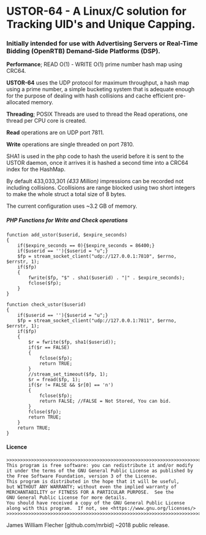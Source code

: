 # USTOR-64 - A Linux/C solution for Tracking UID's and Unique Capping.

### Initially intended for use with Advertising Servers or Real-Time Bidding (OpenRTB) Demand-Side Platforms (DSP).

**Performance**; READ O(1) - WRITE O(1) prime number hash map using CRC64.

**USTOR-64** uses the UDP protocol for maximum throughput, a hash map using a prime number, a simple bucketing system that is adequate enough for the purpose of dealing with hash collisions
and cache efficient pre-allocated memory.

**Threading**; POSIX Threads are used to thread the Read operations, one thread per CPU core is created.

**Read** operations are on UDP port 7811.

**Write** operations are single threaded on port 7810.

SHA1 is used in the php code to hash the userid before it is sent to the USTOR daemon, once it arrives it is hashed a second time  into a CRC64 index for the HashMap.

By default 433,033,301 *(433 Million)* impressions can be recorded not including collisions. Ccollisions are range blocked using two short integers to make the whole struct a total size of 8 bytes.

The current configuration uses ~3.2 GB of memory.


##### PHP Functions for Write and Check operations

```
function add_ustor($userid, $expire_seconds)
{
    if($expire_seconds == 0){$expire_seconds = 86400;}
    if($userid == ''){$userid = "u";}
    $fp = stream_socket_client("udp://127.0.0.1:7810", $errno, $errstr, 1);
    if($fp)
    {
        fwrite($fp, "$" . sha1($userid) . "|" . $expire_seconds);
        fclose($fp);
    }
}
```

```
function check_ustor($userid)
{
    if($userid == ''){$userid = "u";}
    $fp = stream_socket_client("udp://127.0.0.1:7811", $errno, $errstr, 1);
    if($fp)
    {
        $r = fwrite($fp, sha1($userid));
        if($r == FALSE)
        {
            fclose($fp);
            return TRUE;
        }
        //stream_set_timeout($fp, 1);
        $r = fread($fp, 1);
        if($r != FALSE && $r[0] == 'n')
        {
            fclose($fp);
            return FALSE; //FALSE = Not Stored, You can bid.
        }
        fclose($fp);
        return TRUE;
    }
    return TRUE;
}
```

#### Licence
````
>>>>>>>>>>>>>>>>>>>>>>>>>>>>>>>>>>>>>>>>>>>>>>>>>>>>>>>>>>>>>>>>>>>>>>>
This program is free software: you can redistribute it and/or modify
it under the terms of the GNU General Public License as published by
the Free Software Foundation, version 3 of the License.
This program is distributed in the hope that it will be useful,
but WITHOUT ANY WARRANTY; without even the implied warranty of
MERCHANTABILITY or FITNESS FOR A PARTICULAR PURPOSE.  See the
GNU General Public License for more details.
You should have received a copy of the GNU General Public License
along with this program.  If not, see <https://www.gnu.org/licenses/>
>>>>>>>>>>>>>>>>>>>>>>>>>>>>>>>>>>>>>>>>>>>>>>>>>>>>>>>>>>>>>>>>>>>>>>>
````
James William Flecher [github.com/mrbid] ~2018
public release.
